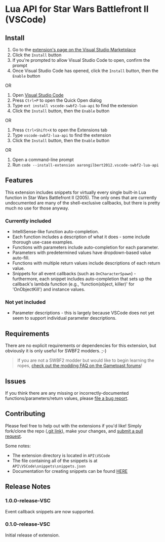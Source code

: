 # Lua API for Star Wars Battlefront II (VSCode)

## Install

1. Go to the [extension's page on the Visual Studio Marketplace](https://marketplace.visualstudio.com/items?itemName=aarongilbert2012.vscode-swbf2-lua-api)
2. Click the `Install` button
3. If you're prompted to allow Visual Studio Code to open, confirm the prompt
4. Once Visual Studio Code has opened, click the `Install` button, then the `Enable` button

OR

1. Open [Visual Studio Code](https://code.visualstudio.com/)
2. Press `Ctrl+P` to open the Quick Open dialog
3. Type `ext install vscode-swbf2-lua-api` to find the extension
4. Click the `Install` button, then the `Enable` button

OR

1. Press `Ctrl+Shift+X` to open the Extensions tab
2. Type `vscode-swbf2-lua-api` to find the extension
3. Click the `Install` button, then the `Enable` button

OR

1. Open a command-line prompt
2. Run `code --install-extension aarongilbert2012.vscode-swbf2-lua-api`

## Features

This extension includes snippets for virtually every single built-in Lua function in Star Wars Battlefront II (2005). The only ones that are currently undocumented are many of the shell-exclusive callbacks, but there is pretty much no use for those anyway.

### Currently included

- IntelliSense-like function auto-completion.
- Each function includes a description of what it does - some include thorough use-case examples.
- Functions with parameters include auto-completion for each parameter.
- Parameters with predetermined values have dropdown-based value auto-fill.
- Functions with multiple return values include descriptions of each return value.
- Snippets for all event callbacks (such as `OnCharacterSpawn`) - furthermore, each snippet includes auto-completion that sets up the callback's lambda function (e.g., 'function(object, killer)' for 'OnObjectKill') and instance values.

### Not yet included

- Parameter descriptions - this is largely because VSCode does not yet seem to support individual parameter descriptions.

## Requirements

There are no explicit requirements or dependencies for this extension, but obviously it is only useful for SWBF2 modders. ;-)

> If you are not a SWBF2 modder but would like to begin learning the ropes, [check out the modding FAQ on the Gametoast forums](http://www.gametoast.com/viewtopic.php?f=27&t=13806)!

## Issues

If you think there are any missing or incorrectly-documented functions/parameters/return values, please [file a bug report](https://github.com/marth8880/SWBF2-Lua-API/issues).

## Contributing

Please feel free to help out with the extensions if you'd like! Simply fork/clone the repo ([.git link](https://github.com/marth8880/SWBF2-Lua-API.git)), make your changes, and [submit a pull request](https://yangsu.github.io/pull-request-tutorial/).

Some notes:

- The extension directory is located in `API\VSCode`
- The file containing all of the snippets is at `API\VSCode\snippets\snippets.json`
- Documentation for creating snippets can be found [HERE](https://code.visualstudio.com/docs/editor/userdefinedsnippets)

## Release Notes

### 1.0.0-release-VSC

Event callback snippets are now supported.

### 0.1.0-release-VSC

Initial release of extension.